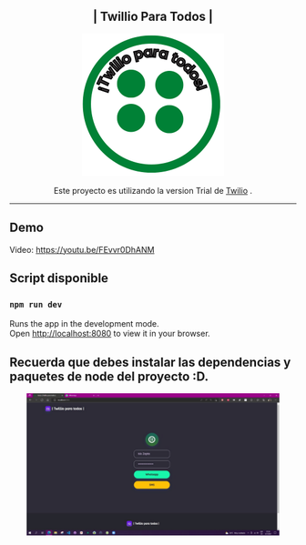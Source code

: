 <div align="center" >

## | Twillio Para Todos |


<img src="https://github.com/isinicolle/NodeJsTwilio-TwillioParaTodos/blob/main/public/assets/img/Twillio%20para%20todos.png" height="250px">



Este proyecto es utilizando la version Trial de [Twilio](https://www.twilio.com/es-mx/) .
</div>

---------------
## Demo

Video: https://youtu.be/FEvvr0DhANM

## Script disponible

### `npm run dev`

Runs the app in the development mode.\
Open [http://localhost:8080](http://localhost:8080) to view it in your browser.

Recuerda que debes instalar las dependencias y paquetes de node del proyecto :D.
---------------

<div align="center" >

<img src="https://github.com/isinicolle/NodeJsTwilio-TwillioParaTodos/blob/main/public/assets/img/img-demo.png" height="250px">

</div>
